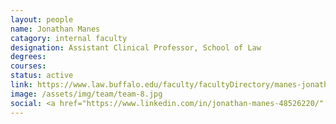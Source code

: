 ```yaml
---
layout: people
name: Jonathan Manes
catagory: internal faculty
designation: Assistant Clinical Professor, School of Law
degrees: 
courses: 
status: active
link: https://www.law.buffalo.edu/faculty/facultyDirectory/manes-jonathan.html
image: /assets/img/team/team-8.jpg
social: <a href="https://www.linkedin.com/in/jonathan-manes-48526220/" target="_blank"><i class="icofont-linkedin"></i></a><a href="https://papers.ssrn.com/sol3/cf_dev/AbsByAuth.cfm?per_id=2111536" target="_blank"><i class="icofont-web"></i></a><a href="mailto:jmmanes@buffalo.edu" target="_blank"><i class="icofont-email"></i></a>
---
```


